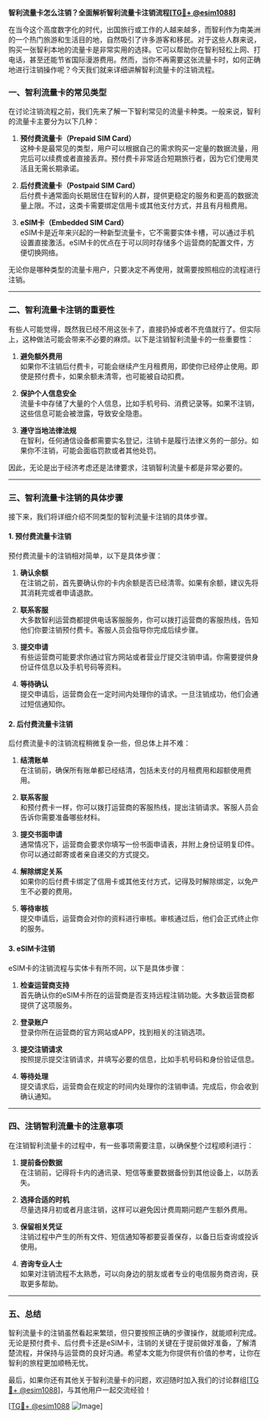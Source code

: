 **智利流量卡怎么注销？全面解析智利流量卡注销流程[[TG💪+ @esim1088](https://t.me/s/esim1088)]**

在当今这个高度数字化的时代，出国旅行或工作的人越来越多，而智利作为南美洲的一个热门旅游和生活目的地，自然吸引了许多游客和移民。对于这些人群来说，购买一张智利本地的流量卡是非常实用的选择。它可以帮助你在智利轻松上网、打电话，甚至还能节省国际漫游费用。然而，当你不再需要这张流量卡时，如何正确地进行注销操作呢？今天我们就来详细讲解智利流量卡的注销流程。

### 一、智利流量卡的常见类型

在讨论注销流程之前，我们先来了解一下智利常见的流量卡种类。一般来说，智利的流量卡主要分为以下几种：

1. **预付费流量卡（Prepaid SIM Card）**  
   这种卡是最常见的类型，用户可以根据自己的需求购买一定量的数据流量，用完后可以续费或者直接丢弃。预付费卡非常适合短期旅行者，因为它们使用灵活且无需长期承诺。

2. **后付费流量卡（Postpaid SIM Card）**  
   后付费卡通常面向长期居住在智利的人群，提供更稳定的服务和更高的数据流量上限。不过，这类卡需要绑定信用卡或其他支付方式，并且有月租费用。

3. **eSIM卡（Embedded SIM Card）**  
   eSIM卡是近年来兴起的一种新型流量卡，它不需要实体卡槽，可以通过手机设置直接激活。eSIM卡的优点在于可以同时存储多个运营商的配置文件，方便切换网络。

无论你是哪种类型的流量卡用户，只要决定不再使用，就需要按照相应的流程进行注销。

---

### 二、智利流量卡注销的重要性

有些人可能觉得，既然我已经不用这张卡了，直接扔掉或者不充值就行了。但实际上，这种做法可能会带来不必要的麻烦。以下是注销智利流量卡的一些重要性：

1. **避免额外费用**  
   如果你不注销后付费卡，可能会继续产生月租费用，即使你已经停止使用。即使是预付费卡，如果余额未清零，也可能被自动扣费。

2. **保护个人信息安全**  
   流量卡中存储了大量的个人信息，比如手机号码、消费记录等。如果不注销，这些信息可能会被泄露，导致安全隐患。

3. **遵守当地法律法规**  
   在智利，任何通信设备都需要实名登记，注销卡是履行法律义务的一部分。如果你不注销，可能会面临罚款或者其他处罚。

因此，无论是出于经济考虑还是法律要求，注销智利流量卡都是非常必要的。

---

### 三、智利流量卡注销的具体步骤

接下来，我们将详细介绍不同类型的智利流量卡注销的具体步骤。

#### 1. 预付费流量卡注销

预付费流量卡的注销相对简单，以下是具体步骤：

1. **确认余额**  
   在注销之前，首先要确认你的卡内余额是否已经清零。如果有余额，建议先将其消耗完或者申请退款。

2. **联系客服**  
   大多数智利运营商都提供电话客服服务，你可以拨打运营商的客服热线，告知他们你要注销预付费卡。客服人员会指导你完成后续步骤。

3. **提交申请**  
   有些运营商可能要求你通过官方网站或者营业厅提交注销申请。你需要提供身份证件信息以及手机号码等资料。

4. **等待确认**  
   提交申请后，运营商会在一定时间内处理你的请求。一旦注销成功，他们会通过短信通知你。

#### 2. 后付费流量卡注销

后付费流量卡的注销流程稍微复杂一些，但总体上并不难：

1. **结清账单**  
   在注销前，确保所有账单都已经结清，包括未支付的月租费用和超额使用费用。

2. **联系客服**  
   和预付费卡一样，你可以拨打运营商的客服热线，提出注销请求。客服人员会告诉你需要准备哪些材料。

3. **提交书面申请**  
   通常情况下，运营商会要求你填写一份书面申请表，并附上身份证明复印件。你可以通过邮寄或者亲自递交的方式提交。

4. **解除绑定关系**  
   如果你的后付费卡绑定了信用卡或其他支付方式，记得及时解除绑定，以免产生不必要的费用。

5. **等待审核**  
   提交申请后，运营商会对你的资料进行审核。审核通过后，他们会正式终止你的服务。

#### 3. eSIM卡注销

eSIM卡的注销流程与实体卡有所不同，以下是具体步骤：

1. **检查运营商支持**  
   首先确认你的eSIM卡所在的运营商是否支持远程注销功能。大多数运营商都提供了这项服务。

2. **登录账户**  
   登录你所在运营商的官方网站或APP，找到相关的注销选项。

3. **提交注销请求**  
   按照提示提交注销请求，并填写必要的信息，比如手机号码和身份验证信息。

4. **等待处理**  
   提交请求后，运营商会在规定的时间内处理你的注销申请。完成后，你会收到确认通知。

---

### 四、注销智利流量卡的注意事项

在注销智利流量卡的过程中，有一些事项需要注意，以确保整个过程顺利进行：

1. **提前备份数据**  
   在注销前，记得将卡内的通讯录、短信等重要数据备份到其他设备上，以防丢失。

2. **选择合适的时机**  
   尽量选择月初或者月底注销，这样可以避免因计费周期问题产生额外费用。

3. **保留相关凭证**  
   注销过程中产生的所有文件、短信通知等都要妥善保存，以备日后查询或投诉使用。

4. **咨询专业人士**  
   如果对注销流程不太熟悉，可以向身边的朋友或者专业的电信服务商咨询，获取更多帮助。

---

### 五、总结

智利流量卡的注销虽然看起来繁琐，但只要按照正确的步骤操作，就能顺利完成。无论是预付费卡、后付费卡还是eSIM卡，注销的关键在于提前做好准备，了解清楚流程，并保持与运营商的良好沟通。希望本文能为你提供有价值的参考，让你在智利的旅程更加顺畅无忧。

最后，如果你还有其他关于智利流量卡的问题，欢迎随时加入我们的讨论群组[[TG💪+ @esim1088](https://t.me/s/esim1088)]，与其他用户一起交流经验！

[[TG💪+ @esim1088](https://t.me/s/esim1088) ![Image](https://i.postimg.cc/4NQfJmqS/Snipaste-2025-05-13-00-14-12.png)]